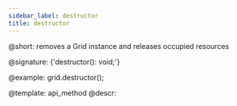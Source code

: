 ```yaml
---
sidebar_label: destructor
title: destructor
---          
```


@short: removes a Grid instance and releases occupied resources

@signature: {'destructor(): void;'}

@example:
grid.destructor();

@template: api_method
@descr:


